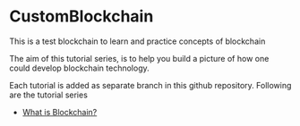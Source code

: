 
# CustomBlockchain
This is a test blockchain to learn and practice concepts of blockchain


The aim of this tutorial series, is to help you build a picture of how one could develop blockchain technology.

Each tutorial is added as separate branch in this github repository. Following are the tutorial series


   * [What is Blockchain?](https://github.com/mankenavenkatesh/CustomBlockchain/tree/1_Basic_BlockChain)
